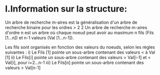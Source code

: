 # I.Information sur la structure:
Un arbre de recherche m-aires est la généralisation d'un arbre de
recherche binaire pour les ordres > 2 2 Un arbre de recherche m-aires
d'ordre n est un arbre où chaque noeud peut avoir au maximum n fils
(Fils [1...n]) et n-1 valeurs (Val [1...n-1]).

Les fils sont organisés en fonction des valeurs du noeuds, selon
les règles suivantes :
i) Le Fils [1] pointe un sous-arbre contenant des valeurs < à Val [1]
ii) Le Fils[i] pointe un sous-arbre contenant des valeurs > Val[i-1]
et < Val[i], pour i=2...n-1
iii) Le Fils[n] pointe un sous-arbre contenant des valeurs > Val[n-1] 